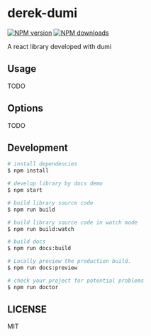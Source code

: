 # derek-dumi

[![NPM version](https://img.shields.io/npm/v/derek-dumi.svg?style=flat)](https://npmjs.org/package/derek-dumi)
[![NPM downloads](http://img.shields.io/npm/dm/derek-dumi.svg?style=flat)](https://npmjs.org/package/derek-dumi)

A react library developed with dumi

## Usage

TODO

## Options

TODO

## Development

```bash
# install dependencies
$ npm install

# develop library by docs demo
$ npm start

# build library source code
$ npm run build

# build library source code in watch mode
$ npm run build:watch

# build docs
$ npm run docs:build

# Locally preview the production build.
$ npm run docs:preview

# check your project for potential problems
$ npm run doctor
```

## LICENSE

MIT

